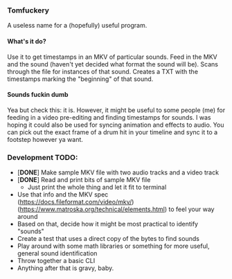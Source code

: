 ### Tomfuckery

A useless name for a (hopefully) useful program.
  
#### What's it do?
Use it to get timestamps in an MKV of particular sounds. Feed in the MKV and the sound (haven't yet decided what format the sound will be). Scans through the file for instances of that sound. Creates a TXT with the timestamps marking the "beginning" of that sound.

#### Sounds fuckin dumb
Yea but check this: it is. However, it might be useful to some people (me) for feeding in a video pre-editing and finding timestamps for sounds. I was hoping it could also be used for syncing animation and effects to audio. You can pick out the exact frame of a drum hit in your timeline and sync it to a footstep however ya want. 

### Development TODO:
* [<b>DONE</b>] Make sample MKV file with two audio tracks and a video track
* [<b>DONE</b>] Read and print bits of sample MKV file
  * Just print the whole thing and let it fit to terminal
* Use that info and the MKV spec (https://docs.fileformat.com/video/mkv/) (https://www.matroska.org/technical/elements.html) to feel your way around
* Based on that, decide how it might be most practical to identify "sounds" 
* Create a test that uses a direct copy of the bytes to find sounds
* Play around with some math libraries or something for more useful, general sound identification
* Throw together a basic CLI
* Anything after that is gravy, baby.